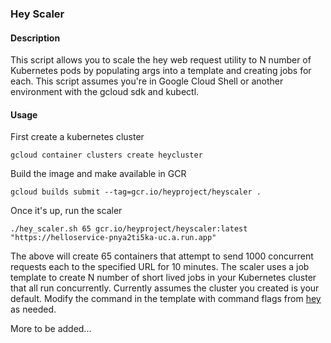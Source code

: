 ### Hey Scaler


#### Description
This script allows you to scale the hey web request utility to N number of Kubernetes pods by populating args into a template and creating jobs for each. This script assumes you're in Google Cloud Shell or another environment with the gcloud sdk and kubectl.  

#### Usage
First create a kubernetes cluster
```
gcloud container clusters create heycluster
```
Build the image and make available in GCR
```
gcloud builds submit --tag=gcr.io/heyproject/heyscaler .
```
Once it's up, run the scaler
```
./hey_scaler.sh 65 gcr.io/heyproject/heyscaler:latest "https://helloservice-pnya2ti5ka-uc.a.run.app"
```
The above will create 65 containers that attempt to send 1000 concurrent requests each to the specified URL for 10 minutes. 
The scaler uses a job template to create N number of short lived jobs in your Kubernetes cluster that all run concurrently. Currently assumes the cluster you created is your default. Modify the command in the template with command flags from [hey](https://github.com/rakyll/hey) as needed.  

More to be added...

